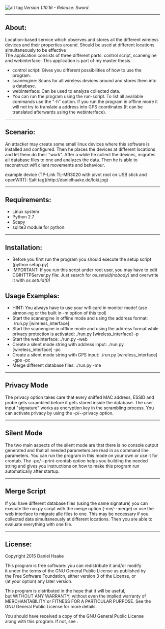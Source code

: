 ![alt tag](http://danielhaake.de/logoLokiReadme.png)
<i>Version 1.10.16 - Release: Sword</i>
<hr>
<h2>About:</h2>
Location-based service which observes and stores all the different wireless devices and their properties around. Should be used at different locations simultaneously to be effective<br>
The application consists of three different parts: control script, scanengine and webinterface.
This application is part of my master thesis.
<ul>
<li>control script: Gives you different possibilities of how to use the program.</li>
<li>scanengine: Scans for all wireless devices around and stores them into a database.</li>
<li>webinterface: Can be used to analyze collected data.</li>
<li>You can run the program using the run-script. To list all available commands use the "-h" option. If you run the program in offline mode it will not try to translate a address into GPS coordinates (It can be translated afterwards using the webinterface).</li>
</ul>
<hr>
<h2>Scenario:</h2>
An attacker may create some small linux devices where this software is installed and configured. Then he places the devices at different locations and let them do their "work". After a while he collect the devices, migrates all database files to one and analyzes the data. Then he is able to reconstruct wifi client movements and behaviour.<p>
example device (TP-Link TL-MR3020 with pivot root on USB stick and openWRT):
![alt tag](http://danielhaake.de/loki.jpg)</p>
<hr>
<h2>Requirements:</h2>
<ul>
<li>Linux system</li>
<li>Python 2.7</li>
<li>Scapy</li>
<li>sqlite3 module for python</li>
</ul>
<hr>
<h2>Installation:</h2>
<ul>
<li>Before you first run the program you should execute the setup script (python setup.py)</li>
<li>IMPORTANT: If you run this script under root user, you may have to edit CGIHTTPServer.py file: Just search for <i>os.setuid(nobody)</i> and overwrite it with <i>os.setuid(0)</i></li>
</ul>
<h2>Usage Examples:</h2>
<ul>
<li>HINT: You always have to use your wifi card in monitor mode! (use airmon-ng or the built in -m option of this tool)</li>
<li>Start the scanengine in offline mode and using the address format: ./run.py [wireless_interface]</li>
<li>Start the scanengine in offline mode and using the address format while privacy protection is activated: ./run.py [wireless_interface] -p</li>
<li>Start the webinterface: ./run.py -web</li>
<li>Create a silent mode string with address input: ./run.py [wireless_interface] -pc</li>
<li>Create a silent mode string with GPS input: ./run.py [wireless_interface] -gps -pc</li>
<li>Merge different database files: ./run.py -me</li>
</ul>
<hr>
<h2>Privacy Mode</h2>
<p>The privacy option takes care that every sniffed MAC address, ESSID and probe gets scrambled before it gets stored inside the database. The user input "signature" works as encryption key in the scrambling process. You can activate privacy by using the -p/--privacy option.</p>
<hr>
<h2>Silent Mode</h2>
The two main aspects of the silent mode are that there is no console output generated and that all needed parameters are read in as command line parameters. You can run the program in this mode on your own or use it for crontab. The -pc/--print-crontab option helps you building the needed string and gives you instructions on how to make this program run automatically after startup.
<hr>
<h2>Merge Script</h2>
If you have different database files (using the same signature) you can execute the run.py script with the merge option (-me/--merge) or use the web interface to migrate alle files to one. This may be necessary if you collected data simultaneously at different locations. Then you are able to evaluate everything with one file.
<hr>
<h2>License:</h2>
<p>Copyright 2015 Daniel Haake</p>
<p>This program is free software: you can redistribute it and/or modify<br />
it under the terms of the GNU General Public License as published by<br />
the Free Software Foundation, either version 3 of the License, or<br />
(at your option) any later version.</p>
<p>This program is distributed in the hope that it will be useful,<br />
but WITHOUT ANY WARRANTY; without even the implied warranty of<br />
MERCHANTABILITY or FITNESS FOR A PARTICULAR PURPOSE.  See the<br />
GNU General Public License for more details.<br /></p>
<p>You should have received a copy of the GNU General Public License<br />
along with this program.  If not, see <http://www.gnu.org/licenses/>.</p>
